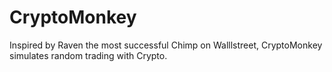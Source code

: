 # CryptoMonkey
Inspired by Raven the most successful Chimp on Walllstreet, CryptoMonkey simulates random trading with Crypto.
